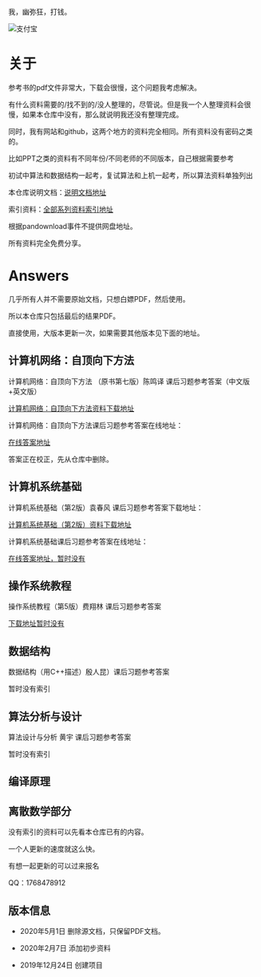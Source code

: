 我，幽弥狂，打钱。

<img src="http://cdn.feater.top/%E6%94%AF%E4%BB%98%E5%AE%9D.jpg" alt="支付宝" />

# 关于

参考书的pdf文件非常大，下载会很慢，这个问题我考虑解决。

有什么资料需要的/找不到的/没人整理的，尽管说。但是我一个人整理资料会很慢，如果本仓库中没有，那么就说明我还没有整理完成。

同时，我有网站和github，这两个地方的资料完全相同。所有资料没有密码之类的。

比如PPT之类的资料有不同年份/不同老师的不同版本，自己根据需要参考

初试中算法和数据结构一起考，复试算法和上机一起考，所以算法资料单独列出

本仓库说明文档：<a href="https://feater.top/exam/15/">说明文档地址</a>

索引资料：<a href="https://feater.top/exam/27/">全部系列资料索引地址</a>

根据pandownload事件不提供网盘地址。

所有资料完全免费分享。

# Answers

几乎所有人并不需要原始文档，只想白嫖PDF，然后使用。

所以本仓库只包括最后的结果PDF。

直接使用，大版本更新一次，如果需要其他版本见下面的地址。

## 计算机网络：自顶向下方法

计算机网络：自顶向下方法 （原书第七版）陈鸣译 课后习题参考答案（中文版+英文版）

<a href="https://feater.top/exam/29/">计算机网络：自顶向下方法资料下载地址</a>

计算机网络：自顶向下方法课后习题参考答案在线地址：

<a href="https://feater.top/exam/11/">在线答案地址</a>

答案正在校正，先从仓库中删除。

## 计算机系统基础

计算机系统基础（第2版）袁春风 课后习题参考答案下载地址：

<a href="https://feater.top/exam/34/">计算机系统基础（第2版）资料下载地址</a>

计算机系统基础课后习题参考答案在线地址：

<a href="">在线答案地址，暂时没有</a>

## 操作系统教程

操作系统教程（第5版）费翔林 课后习题参考答案

<a href="">下载地址暂时没有</a>

## 数据结构

数据结构（用C++描述）殷人昆）课后习题参考答案

暂时没有索引

## 算法分析与设计

算法设计与分析 黄宇 课后习题参考答案

暂时没有索引

## 编译原理

## 离散数学部分

没有索引的资料可以先看本仓库已有的内容。

一个人更新的速度就这么快。

有想一起更新的可以过来报名

QQ：1768478912

## 版本信息

- 2020年5月1日
  删除源文档，只保留PDF文档。

- 2020年2月7日
  添加初步资料

- 2019年12月24日
  创建项目
